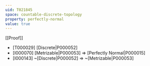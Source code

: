 ```yaml
---
uid: T021845
space: countable-discrete-topology
property: perfectly-normal
value: true
---
```

[[Proof]]

* [T000029] [Discrete|P000052]
* [I000070] [Metrizable|P000053] => [Perfectly Normal|P000015]
* [I000143] ~[Discrete|P000052] => ~[Metrizable|P000053]

